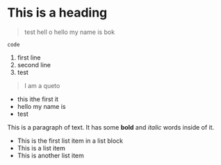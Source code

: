 # This is a heading

>test hell o
hello my name is bok

```code```

1. first line
3. second line
1123123. test

>I am a queto

* this ithe first it
* hello my name is 
* test

This is a paragraph of text. It has some **bold** and *italic* words inside of it.

* This is the first list item in a list block
* This is a list item
* This is another list item